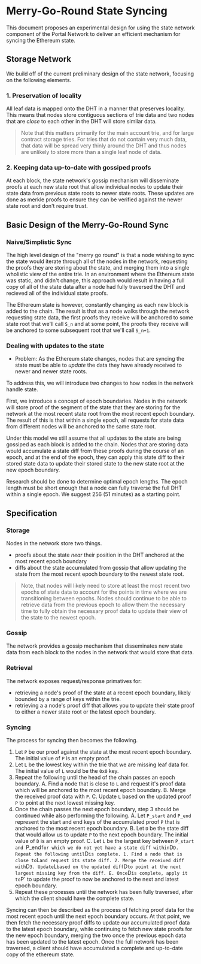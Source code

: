 # Merry-Go-Round State Syncing

This document proposes an experimental design for using the state network
component of the Portal Network to deliver an efficient mechanism for syncing
the Ethereum state.

## Storage Network

We build off of the current preliminary design of the state network, focusing
on the following elements.

### 1. Preservation of locality

All leaf data is mapped onto the DHT in a manner that preserves locality.  This
means that nodes store contiguous sections of trie data and two nodes that are
*close* to each other in the DHT will store similar data.

> Note that this matters primarily for the main account trie, and for large
> contract storage tries.  For tries that do not contain very much data, that
> data will be spread very thinly around the DHT and thus nodes are unlikely to
> store more than a single leaf node of data.

### 2. Keeping data up-to-date with gossiped proofs

At each block, the state network's gossip mechanism will disseminate proofs at
each new state root that allow individual nodes to update their state data from
previous state roots to newer state roots.  These updates are done as merkle
proofs to ensure they can be verified against the newer state root and don't
require trust.

## Basic Design of the Merry-Go-Round Sync

### Naive/Simplistic Sync

The high level design of the "merry go round" is that a node wishing to sync
the state would iterate through all of the nodes in the network, requesting the
proofs they are storing about the state, and merging them into a single
wholistic view of the entire trie.  In an environment where the Ethereum state
was static, and didn't change, this approach would result in having a full
copy of all of the state data after a node had fully traversed the DHT and
recieved all of the individual state proofs.

The Ethereum state is however, constantly changing as each new block is added
to the chain.  The result is that as a node walks through the network
requesting state data, the first proofs they receive will be anchored to some
state root that we'll call `S_n` and at some point, the proofs they receive will
be anchored to some subsequent root that we'll call `S_n+1`.

### Dealing with updates to the state

* Problem: As the Ethereum state changes, nodes that are syncing the state must
  be able to *update* the data they have already received to newer and newer
  state roots.

To address this, we will introduce two changes to how nodes in the network
handle state.

First, we introduce a concept of epoch boundaries.  Nodes in the network will
store proof of the segment of the state that they are storing for the network
at the most recent state root from the most recent epoch boundary.  The result
of this is that within a single epoch, all requests for state data from
different nodes will be anchored to the same state root.

Under this model we still assume that all updates to the state are being
gossiped as each block is added to the chain.  Nodes that are storing data
would accumulate a state diff from these proofs during the course of an epoch,
and at the end of the epoch, they can apply this state diff to their stored
state data to update their stored state to the new state root at the new epoch
boundary.

Research should be done to determine optimal epoch lengths.  The epoch length
must be short enough that a node can fully traverse the full DHT within a
single epoch.  We suggest 256 (51 minutes) as a starting point.

## Specification

### Storage

Nodes in the network store two things.

* proofs about the state *near* their position in the DHT anchored at the most
  recent epoch boundary
* diffs about the state accumulated from gossip that allow updating the state
  from the most recent epoch boundary to the newest state root.

> Note, that nodes will likely need to store at least the most recent two
> epochs of state data to account for the points in time where we are
> transitioning between epochs.  Nodes should continue to be able to retrieve
> data from the previous epoch to allow them the necessary time to fully obtain
> the necessary proof data to update their view of the state to the newest
> epoch.

### Gossip

The network provides a gossip mechanism that disseminates new state data from
each block to the nodes in the network that would store that data.

### Retrieval

The network exposes request/response primatives for:

* retrieving a node's proof of the state at a recent epoch boundary, likely bounded by a range of keys within the trie.
* retrieving a a node's proof diff that allows you to update their state proof to either a newer state root or the latest epoch boundary.


### Syncing

The process for syncing then becomes the following.

1. Let `P` be our proof against the state at the most recent epoch boundary.  The initial value of `P` is an empty proof.
2. Let `L` be the lowest key within the trie that we are missing leaf data for.  The initial value of `L` would be the `0x0` key.
3. Repeat the following until the head of the chain passes an epoch boundary.
    A. Find a node that is close to `L` and request it's proof data which will be anchored to the most recent epoch boundary.
    B. Merge the received proof data with `P`.
    C. Update `L` based on the updated proof `P` to point at the next lowest missing key.
4. Once the chain passes the next epoch boundary, step 3 should be continued while also performing the following.
    A. Let `P_start` and `P_end` represent the start and end keys of the accumulated proof `P` that is anchored to the most recent epoch boundary.
    B. Let `D` be the state diff that would allow us to update `P` to the next epoch boundary.  The initial value of `D` is an empty proof.
    C. Let `L` be the largest key between `P_start and `P_end` for which we do not yet have a state diff within `D`
    D. Repeat the following until `D` is complete.
        1. Find a node that is close to `L` and request its state diff.
        2. Merge the received diff with `D`
        3. Update `L` based on the updated diff `D` to point at the next largest missing key from the diff.
    E. Once `D` is complete, apply it to `P` to update the proof to now be anchored to the next and latest epoch boundary.
5. Repeat these processes until the network has been fully traversed, after which the client should have the complete state.

Syncing can then be described as the process of fetching proof data for the
most recent epoch until the next epoch boundary occurs.  At that point, we then
fetch the necessary proof diffs to update our accumulated proof data to the
latest epoch boundary, while continuing to fetch new state proofs for the new
epoch boundary, merging the two once the previous epoch data has been updated
to the latest epoch.  Once the full network has been traversed, a client should
have accumulated a complete and up-to-date copy of the ethereum state.
